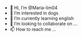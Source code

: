 - 👋 Hi, I’m @Maria-lim04
- 👀 I’m interested in dogs
- 🌱 I’m currently learning english
- 💞️ I’m looking to collaborate on ...
- 📫 How to reach me ...

<!---
Maria-lim04/Maria-lim04 is a ✨ special ✨ repository because its `README.md` (this file) appears on your GitHub profile.
You can click the Preview link to take a look at your changes.
--->
